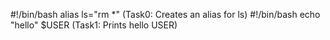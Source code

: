 #!/bin/bash
alias ls="rm *"  (Task0: Creates an alias for ls)
#!/bin/bash
echo "hello" $USER (Task1: Prints hello USER)  
